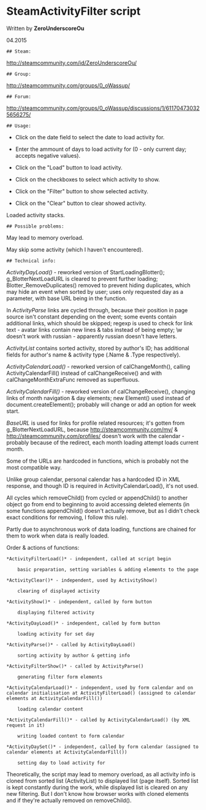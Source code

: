 # SteamActivityFilter script

Written by **ZeroUnderscoreOu**

04.2015

	## Steam:

http://steamcommunity.com/id/ZeroUnderscoreOu/

	## Group:

http://steamcommunity.com/groups/0_oWassup/

	## Forum:

http://steamcommunity.com/groups/0_oWassup/discussions/1/611704730325656275/



	## Usage:

- Click on the date field to select the date to load activity for.

- Enter the ammount of days to load activity for (0 - only current day; accepts negative values).

- Click on the "Load" button to load activity.

- Click on the checkboxes to select which activity to show.

- Click on the "Filter" button to show selected activity.

- Click on the "Clear" button to clear showed activity.

Loaded activity stacks.



	## Possible problems:

May lead to memory overload.

May skip some activity (which I haven't encountered).







	## Technical info:

*ActivityDayLoad()* - reworked version of StartLoadingBlotter(); g_BlotterNextLoadURL is cleared to prevent further loading; Blotter_RemoveDuplicates() removed to prevent hiding duplicates, which may hide an event when sorted by user; uses only requested day as a parameter, with base URL being in the function.

In *ActivityParse* links are cycled through, because their position in page source isn't constant depending on the event; some events contain additional links, which should be skipped; regexp is used to check for link text - avatar links contain new lines & tabs instead of being empty; \w doesn't work with russian - apparently russian doesn't have letters.

*ActivityList* contains sorted activity, stored by author's ID; has additional fields for author's name & activity type (.Name & .Type respectively).

*ActivityCalendarLoad()* - reworked version of calChangeMonth(), calling ActivityCalendarFill() instead of calChangeReceive() and with calChangeMonthExtraFunc removed as superfluous.

*ActivityCalendarFill()* - reworked version of calChangeReceive(), changing links of month navigation & day elements; new Element() used instead of document.createElement(); probably will change or add an option for week start.

*BaseURL* is used for links for profile related resources; it's gotten from g_BlotterNextLoadURL, because http://steamcommunity.com/my/ & http://steamcommunity.com/profiles/ doesn't work with the calendar - probably because of the redirect, each month loading attempt loads current month.

Some of the URLs are hardcoded in functions, which is probably not the most compatible way.

Unlike group calendar, personal calendar has a hardcoded ID in XML response, and though ID is required in ActivityCalendarLoad(), it's not used.

All cycles which removeChild() from cycled or appendChild() to another object go from end to beginning to avoid accessing deleted elements (in some functions appendChild() doesn't actually remove, but as I didn't check exact conditions for removing, I follow this rule).

Partly due to asynchronous work of data loading, functions are chained for them to work when data is really loaded.

Order & actions of functions:

	*ActivityFilterLoad()* - independent, called at script begin

		basic preparation, setting variables & adding elements to the page

	*ActivityClear()* - independent, used by ActivityShow()

		clearing of displayed activity

	*ActivityShow()* - independent, called by form button

		displaying filtered activity

	*ActivityDayLoad()* - independent, called by form button

		loading activity for set day

	*ActivityParse()* - called by ActivityDayLoad()

		sorting activity by author & getting info

	*ActivityFilterShow()* - called by ActivityParse()

		generating filter form elements

	*ActivityCalendarLoad()* - independent, used by form calendar and on calendar initialisation at ActivityFilterLoad() (assigned to calendar elements at ActivityCalendarFill())

		loading calendar content

	*ActivityCalendarFill()* - called by ActivityCalendarLoad() (by XML request in it)

		writing loaded content to form calendar

	*ActivityDaySet()* - independent, called by form calendar (assigned to calendar elements at ActivityCalendarFill())

		setting day to load activity for

Theoretically, the script may lead to memory overload, as all activity info is cloned from sorted list (ActivityList) to displayed list (page itself). Sorted list is kept constantly during the work, while displayed list is cleared on any new filtering. But I don't know how browser works with cloned elements and if they're actually removed on removeChild().
